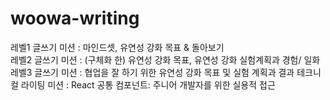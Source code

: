 # woowa-writing

레벨1 글쓰기 미션 : 마인드셋, 유연성 강화 목표 & 돌아보기 <br/>
레벨2 글쓰기 미션 : (구체화 한) 유연성 강화 목표, 유연성 강화 실험계획과 경험/ 일화
레벨3 글쓰기 미션 : 협업을 잘 하기 위한 유연성 강화 목표 및 실험 계획과 결과
테크니컬 라이팅 미션 : React 공통 컴포넌트: 주니어 개발자를 위한 실용적 접근
